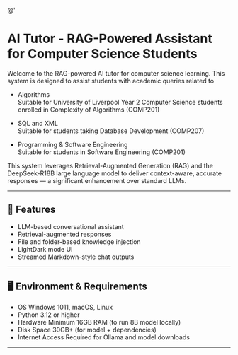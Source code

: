 @'
# AI Tutor - RAG-Powered Assistant for Computer Science Students

Welcome to the RAG-powered AI tutor for computer science learning. This system is designed to assist students with academic queries related to

- Algorithms  
  Suitable for University of Liverpool Year 2 Computer Science students enrolled in Complexity of Algorithms (COMP201)

- SQL and XML  
  Suitable for students taking Database Development (COMP207)

- Programming & Software Engineering  
  Suitable for students in Software Engineering (COMP201)

This system leverages Retrieval-Augmented Generation (RAG) and the DeepSeek-R18B large language model to deliver context-aware, accurate responses — a significant enhancement over standard LLMs.

---

## 🚀 Features

- LLM-based conversational assistant
- Retrieval-augmented responses
- File and folder-based knowledge injection
- LightDark mode UI
- Streamed Markdown-style chat outputs

---

## 🖥 Environment & Requirements

- OS Windows 1011, macOS, Linux  
- Python 3.12 or higher  
- Hardware Minimum 16GB RAM (to run 8B model locally)  
- Disk Space 30GB+ (for model + dependencies)  
- Internet Access Required for Ollama and model downloads

---